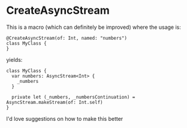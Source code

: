 # CreateAsyncStream

This is a macro (which can definitely be improved) where the usage is:
```
@CreateAsyncStream(of: Int, named: "numbers")
class MyClass {
}
```

yields:

```
class MyClass {
  var numbers: AsyncStream<Int> {
    _numbers
  }

  private let (_numbers, _numbersContinuation) = AsyncStream.makeStream(of: Int.self)
}
```
I'd love suggestions on how to make this better
